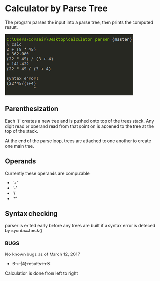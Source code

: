 # Calculator by Parse Tree

The program parses the input into a parse tree, then prints the computed result.

![Alt text](example.png?raw=true, "hey")

## Parenthesization

 Each '(' creates a new tree and is pushed onto top of the trees stack. Any digit read or operand read from that point on is appened to the tree at the top of the stack.

 At the end of the parse loop, trees are attached to one another to create one main tree.

## Operands
Currently these operands are computable
 * '+'
 * '-'
 * '/
 * '*'

## Syntax checking

parser is exited early before any trees are built if a syntax error is deteced by sysntaxcheck()

### BUGS

No known bugs as of March 12, 2017

* ~~3 + (4) results in 3~~

Calculation is done from left to right
